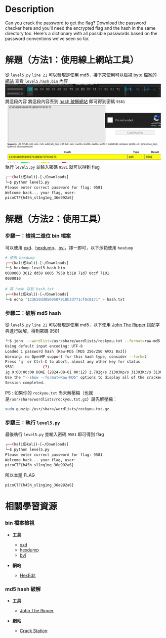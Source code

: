 # Description
Can you crack the password to get the flag? Download the password checker here and you'll need the encrypted flag and the hash in the same directory too. Here's a dictionary with all possible passwords based on the password conventions we've seen so far.


# 解題（方法1：使用線上網站工具）
從 `level5.py` `line 21` 可以發現是使用 md5，接下來使用可以檢視 byte 檔案的 [網站](https://hexed.it/) 查看 `level5.hash.bin` 內容
![byte](../assets/PW_Crack5__1.png)
將這段內容
將這段內容丟到 [hash 破解網站](https://crackstation.net/) 即可得到密碼 `9581`
![pqssword](../assets/PW_Crack5__2.png)
執行 `level5.py` 並輸入密碼 `9581` 就可以得到 flag
```bash
┌──(kali㉿kali)-[~/Downloads]
└─$ python level5.py 
Please enter correct password for flag: 9581
Welcome back... your flag, user:
picoCTF{h45h_sl1ng1ng_36e992a6}
```

# 解題（方法2：使用工具）
### 步驟一：檢視二進位 bin 檔案
可以使用 [xxd](../Info/xxd.md)、[hexdump](../Info/hexdump.md)、[bvi](../Info/bvi.md)，擇一即可，以下示範使用 `hexdump`
```bash
# 使用 hexdump
┌──(kali㉿kali)-[~/Downloads]
└─$ hexdump level5.hash.bin 
0000000 3612 dd50 6005 7958 b318 71d7 0ccf 7101
0000010

# 將 hash 存到 hash.txt
┌──(kali㉿kali)-[~/Downloads]
└─$ echo "123650dd0560587918b3d771cf0c0171" > hash.txt
```

### 步驟二：破解 md5 hash
從 `level5.py` `line 21` 可以發現是使用 md5，以下使用 [John The Ripper](../Info/John%20the%20Ripper.md) 搭配字典進行破解，得到密碼 9581
```bash
└─$ john  --wordlist=/usr/share/wordlists/rockyou.txt --format=raw-md5 hash.txt 
Using default input encoding: UTF-8
Loaded 1 password hash (Raw-MD5 [MD5 256/256 AVX2 8x3])
Warning: no OpenMP support for this hash type, consider --fork=2
Press 'q' or Ctrl-C to abort, almost any other key for status
9581             (?)     
1g 0:00:00:00 DONE (2024-08-01 00:12) 2.702g/s 31303Kp/s 31303Kc/s 31303KC/s 9582162..95782404
Use the "--show --format=Raw-MD5" options to display all of the cracked passwords reliably
Session completed.
```
PS : 如果你的 `rockyou.txt` 尚未解壓縮（也就是`/usr/share/wordlists/rockyou.txt.gz`）請先解壓縮：
```bash
sudo gunzip /usr/share/wordlists/rockyou.txt.gz
```
### 步驟三：執行 `level5.py`
最後執行 `level5.py` 並輸入密碼 `9581` 即可得到 flag
```bash
┌──(kali㉿kali)-[~/Downloads]
└─$ python level5.py                                
Please enter correct password for flag: 9581
Welcome back... your flag, user:
picoCTF{h45h_sl1ng1ng_36e992a6}
```


<!-- flag -->
所以本題 FLAG 
```text
picoCTF{h45h_sl1ng1ng_36e992a6}
```

# 相關學習資源
### bin 檔案檢視
- **工具**
  - [xxd](../Info/xxd.md)  
  - [hexdump](../Info/hexdump.md)  
  - [bvi](../Info/bvi.md)  

- **網站**
  - [HexEdit](https://hexed.it/)  
### md5 hash 破解
- **工具**
  - [John The Ripper](../Info/John%20the%20Ripper.md)  

- **網站**
  - [Crack Station](https://crackstation.net/)  